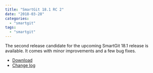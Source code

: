 ```yaml
---
title: "SmartGit 18.1 RC 2"
date: "2018-03-28"
categories: 
  - "smartgit"
tags: 
  - "smartgit"
---
```


The second release candidate for the upcoming SmartGit 18.1 release is available. It comes with minor improvements and a few bug fixes.

- [Download](http://www.syntevo.com/smartgit/preview)
- [Change log](http://www.syntevo.com/smartgit/changelog-eap.txt)
